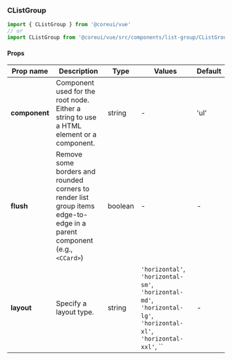 ### CListGroup

```jsx
import { CListGroup } from '@coreui/vue'
// or
import CListGroup from '@coreui/vue/src/components/list-group/CListGroup'
```

#### Props

| Prop name     | Description                                                                                                             | Type    | Values                                                                                                             | Default |
| ------------- | ----------------------------------------------------------------------------------------------------------------------- | ------- | ------------------------------------------------------------------------------------------------------------------ | ------- |
| **component** | Component used for the root node. Either a string to use a HTML element or a component.                                 | string  | -                                                                                                                  | 'ul'    |
| **flush**     | Remove some borders and rounded corners to render list group items edge-to-edge in a parent component (e.g., `<CCard>`) | boolean | -                                                                                                                  | -       |
| **layout**    | Specify a layout type.                                                                                                  | string  | `'horizontal'`, `'horizontal-sm'`, `'horizontal-md'`, `'horizontal-lg'`, `'horizontal-xl'`, `'horizontal-xxl'`, `` | -       |
